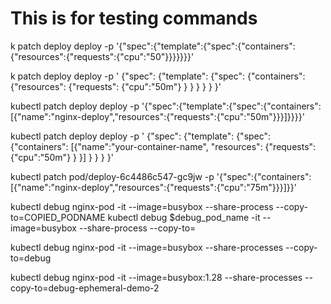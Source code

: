 # This is for testing commands  

k patch deploy deploy -p '{"spec":{"template":{"spec":{"containers":{"resources":{"requests":{"cpu":"50"}}}}}}}'  

k patch deploy deploy -p '
{"spec":
    {"template":
        {"spec":
            {"containers":
                {"resources":
                    {"requests":
                        {"cpu":"50m"}
                    }
                }
            }
        }
    }
}'  

kubectl patch deploy deploy -p '{"spec":{"template":{"spec":{"containers":[{"name":"nginx-deploy","resources":{"requests":{"cpu":"50m"}}}]}}}}'
 
kubectl patch deploy deploy -p '
{"spec":
    {"template":
        {"spec":
            {"containers":
                [{"name":"your-container-name",
                    "resources":
                        {"requests":
                            {"cpu":"50m"}
                        }
                }]
            }
        }
    }
}'


kubectl patch pod/deploy-6c4486c547-gc9jw -p '{"spec":{"containers":[{"name":"nginx-deploy","resources":{"requests":{"cpu":"75m"}}}]}}'

kubectl debug nginx-pod -it --image=busybox --share-process --copy-to=COPIED_PODNAME
kubectl debug $debug_pod_name -it --image=busybox --share-process --copy-to=

kubectl debug nginx-pod -it --image=busybox --share-processes --copy-to=debug

kubectl debug nginx-pod -it --image=busybox:1.28 --share-processes --copy-to=debug-ephemeral-demo-2